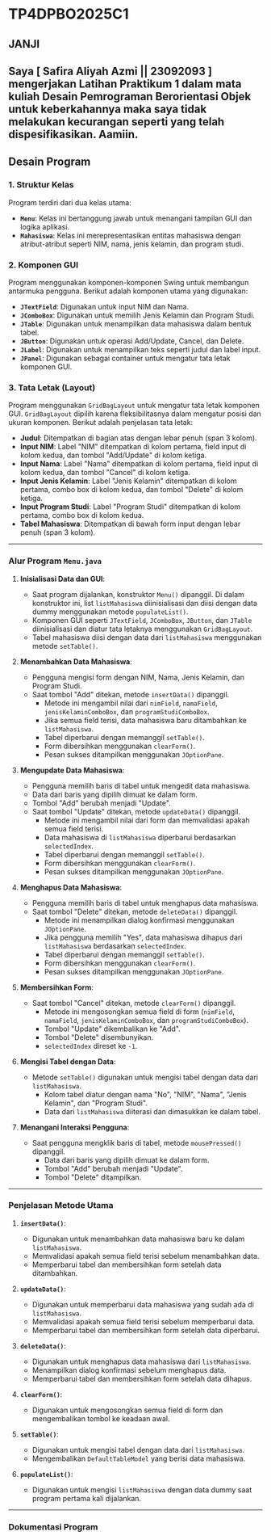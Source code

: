 # TP4DPBO2025C1
## JANJI

Saya [ Safira Aliyah Azmi || 23092093 ] mengerjakan Latihan Praktikum 1 dalam mata kuliah Desain Pemrograman Berorientasi Objek untuk keberkahannya maka saya tidak melakukan kecurangan seperti yang telah dispesifikasikan. Aamiin.
---

## Desain Program

### 1. **Struktur Kelas**
Program terdiri dari dua kelas utama:
- **`Menu`**: Kelas ini bertanggung jawab untuk menangani tampilan GUI dan logika aplikasi.
- **`Mahasiswa`**: Kelas ini merepresentasikan entitas mahasiswa dengan atribut-atribut seperti NIM, nama, jenis kelamin, dan program studi.

### 2. **Komponen GUI**
Program menggunakan komponen-komponen Swing untuk membangun antarmuka pengguna. Berikut adalah komponen utama yang digunakan:
- **`JTextField`**: Digunakan untuk input NIM dan Nama.
- **`JComboBox`**: Digunakan untuk memilih Jenis Kelamin dan Program Studi.
- **`JTable`**: Digunakan untuk menampilkan data mahasiswa dalam bentuk tabel.
- **`JButton`**: Digunakan untuk operasi Add/Update, Cancel, dan Delete.
- **`JLabel`**: Digunakan untuk menampilkan teks seperti judul dan label input.
- **`JPanel`**: Digunakan sebagai container untuk mengatur tata letak komponen GUI.

### 3. **Tata Letak (Layout)**
Program menggunakan `GridBagLayout` untuk mengatur tata letak komponen GUI. `GridBagLayout` dipilih karena fleksibilitasnya dalam mengatur posisi dan ukuran komponen. Berikut adalah penjelasan tata letak:
- **Judul**: Ditempatkan di bagian atas dengan lebar penuh (span 3 kolom).
- **Input NIM**: Label "NIM" ditempatkan di kolom pertama, field input di kolom kedua, dan tombol "Add/Update" di kolom ketiga.
- **Input Nama**: Label "Nama" ditempatkan di kolom pertama, field input di kolom kedua, dan tombol "Cancel" di kolom ketiga.
- **Input Jenis Kelamin**: Label "Jenis Kelamin" ditempatkan di kolom pertama, combo box di kolom kedua, dan tombol "Delete" di kolom ketiga.
- **Input Program Studi**: Label "Program Studi" ditempatkan di kolom pertama, combo box di kolom kedua.
- **Tabel Mahasiswa**: Ditempatkan di bawah form input dengan lebar penuh (span 3 kolom).

---

### Alur Program `Menu.java`

1. **Inisialisasi Data dan GUI**:
   - Saat program dijalankan, konstruktor `Menu()` dipanggil. Di dalam konstruktor ini, list `listMahasiswa` diinisialisasi dan diisi dengan data dummy menggunakan metode `populateList()`.
   - Komponen GUI seperti `JTextField`, `JComboBox`, `JButton`, dan `JTable` diinisialisasi dan diatur tata letaknya menggunakan `GridBagLayout`.
   - Tabel mahasiswa diisi dengan data dari `listMahasiswa` menggunakan metode `setTable()`.

2. **Menambahkan Data Mahasiswa**:
   - Pengguna mengisi form dengan NIM, Nama, Jenis Kelamin, dan Program Studi.
   - Saat tombol "Add" ditekan, metode `insertData()` dipanggil.
     - Metode ini mengambil nilai dari `nimField`, `namaField`, `jenisKelaminComboBox`, dan `programStudiComboBox`.
     - Jika semua field terisi, data mahasiswa baru ditambahkan ke `listMahasiswa`.
     - Tabel diperbarui dengan memanggil `setTable()`.
     - Form dibersihkan menggunakan `clearForm()`.
     - Pesan sukses ditampilkan menggunakan `JOptionPane`.

3. **Mengupdate Data Mahasiswa**:
   - Pengguna memilih baris di tabel untuk mengedit data mahasiswa.
   - Data dari baris yang dipilih dimuat ke dalam form.
   - Tombol "Add" berubah menjadi "Update".
   - Saat tombol "Update" ditekan, metode `updateData()` dipanggil.
     - Metode ini mengambil nilai dari form dan memvalidasi apakah semua field terisi.
     - Data mahasiswa di `listMahasiswa` diperbarui berdasarkan `selectedIndex`.
     - Tabel diperbarui dengan memanggil `setTable()`.
     - Form dibersihkan menggunakan `clearForm()`.
     - Pesan sukses ditampilkan menggunakan `JOptionPane`.

4. **Menghapus Data Mahasiswa**:
   - Pengguna memilih baris di tabel untuk menghapus data mahasiswa.
   - Saat tombol "Delete" ditekan, metode `deleteData()` dipanggil.
     - Metode ini menampilkan dialog konfirmasi menggunakan `JOptionPane`.
     - Jika pengguna memilih "Yes", data mahasiswa dihapus dari `listMahasiswa` berdasarkan `selectedIndex`.
     - Tabel diperbarui dengan memanggil `setTable()`.
     - Form dibersihkan menggunakan `clearForm()`.
     - Pesan sukses ditampilkan menggunakan `JOptionPane`.

5. **Membersihkan Form**:
   - Saat tombol "Cancel" ditekan, metode `clearForm()` dipanggil.
     - Metode ini mengosongkan semua field di form (`nimField`, `namaField`, `jenisKelaminComboBox`, dan `programStudiComboBox`).
     - Tombol "Update" dikembalikan ke "Add".
     - Tombol "Delete" disembunyikan.
     - `selectedIndex` direset ke `-1`.

6. **Mengisi Tabel dengan Data**:
   - Metode `setTable()` digunakan untuk mengisi tabel dengan data dari `listMahasiswa`.
     - Kolom tabel diatur dengan nama "No", "NIM", "Nama", "Jenis Kelamin", dan "Program Studi".
     - Data dari `listMahasiswa` diiterasi dan dimasukkan ke dalam tabel.

7. **Menangani Interaksi Pengguna**:
   - Saat pengguna mengklik baris di tabel, metode `mousePressed()` dipanggil.
     - Data dari baris yang dipilih dimuat ke dalam form.
     - Tombol "Add" berubah menjadi "Update".
     - Tombol "Delete" ditampilkan.

---

### Penjelasan Metode Utama

1. **`insertData()`**:
   - Digunakan untuk menambahkan data mahasiswa baru ke dalam `listMahasiswa`.
   - Memvalidasi apakah semua field terisi sebelum menambahkan data.
   - Memperbarui tabel dan membersihkan form setelah data ditambahkan.

2. **`updateData()`**:
   - Digunakan untuk memperbarui data mahasiswa yang sudah ada di `listMahasiswa`.
   - Memvalidasi apakah semua field terisi sebelum memperbarui data.
   - Memperbarui tabel dan membersihkan form setelah data diperbarui.

3. **`deleteData()`**:
   - Digunakan untuk menghapus data mahasiswa dari `listMahasiswa`.
   - Menampilkan dialog konfirmasi sebelum menghapus data.
   - Memperbarui tabel dan membersihkan form setelah data dihapus.

4. **`clearForm()`**:
   - Digunakan untuk mengosongkan semua field di form dan mengembalikan tombol ke keadaan awal.

5. **`setTable()`**:
   - Digunakan untuk mengisi tabel dengan data dari `listMahasiswa`.
   - Mengembalikan `DefaultTableModel` yang berisi data mahasiswa.

6. **`populateList()`**:
   - Digunakan untuk mengisi `listMahasiswa` dengan data dummy saat program pertama kali dijalankan.

---

### Dokumentasi Program

